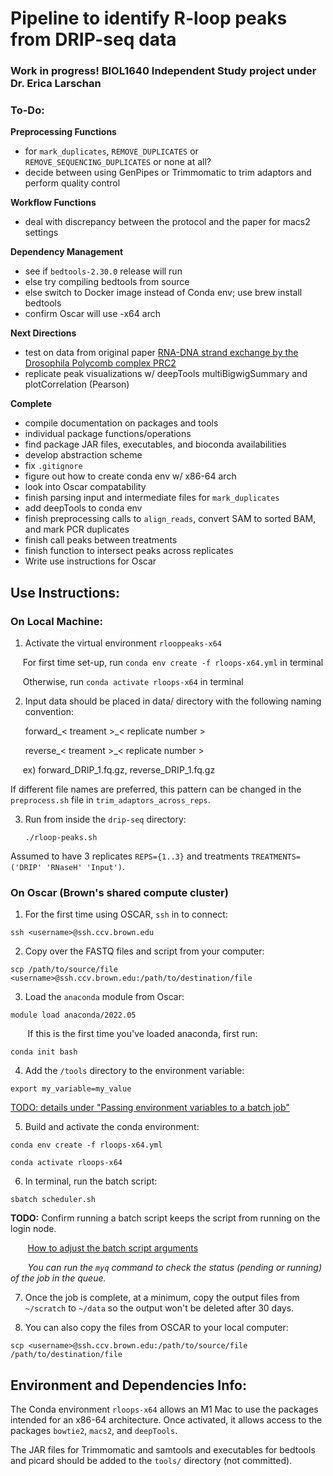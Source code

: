 # Pipeline to identify R-loop peaks from DRIP-seq data

### Work in progress! BIOL1640 Independent Study project under Dr. Erica Larschan

### To-Do:

**Preprocessing Functions**
- for `mark_duplicates`, `REMOVE_DUPLICATES` or `REMOVE_SEQUENCING_DUPLICATES` or none at all?
- decide between using GenPipes or Trimmomatic to trim adaptors and perform quality control

**Workflow Functions**
- deal with discrepancy between the protocol and the paper for macs2 settings

**Dependency Management**
- see if `bedtools-2.30.0` release will run
- else try compiling bedtools from source
- else 
    switch to Docker image instead of Conda env;
    use brew install bedtools
- confirm Oscar will use -x64 arch

**Next Directions**
- test on data from original paper [RNA-DNA strand exchange by the Drosophila Polycomb complex PRC2](https://www.nature.com/articles/s41467-020-15609-x)
- replicate peak visualizations w/ deepTools multiBigwigSummary and plotCorrelation (Pearson)

**Complete**
- compile documentation on packages and tools
- individual package functions/operations
- find package JAR files, executables, and bioconda availabilities
- develop abstraction scheme
- fix `.gitignore`
- figure out how to create conda env w/ x86-64 arch 
- look into Oscar compatability
- finish parsing input and intermediate files for `mark_duplicates`
- add deepTools to conda env
- finish preprocessing calls to `align_reads`, convert SAM to sorted BAM, and mark PCR duplicates
- finish call peaks between treatments
- finish function to intersect peaks across replicates
- Write use instructions for Oscar

## Use Instructions:
### On Local Machine: 

1. Activate the virtual environment `rlooppeaks-x64`

&nbsp;&nbsp;&nbsp;&nbsp;  For first time set-up, run `conda env create -f rloops-x64.yml` in terminal

&nbsp;&nbsp;&nbsp;&nbsp;  Otherwise, run `conda activate rloops-x64` in terminal

2. Input data should be placed in data/ directory with the following naming convention:

    forward_< treament >_< replicate number >

    reverse_< treament >_< replicate number >

&nbsp;&nbsp;&nbsp;&nbsp; ex) forward_DRIP_1.fq.gz, reverse_DRIP_1.fq.gz

If different file names are preferred, this pattern can be changed in the `preprocess.sh` file in `trim_adaptors_across_reps`. 

3. Run from inside the `drip-seq` directory:

    `./rloop-peaks.sh` 

Assumed to have 3 replicates `REPS={1..3}` and treatments `TREATMENTS=('DRIP' 'RNaseH' 'Input')`. 

### On Oscar (Brown's shared compute cluster)
1. For the first time using OSCAR, `ssh` in to connect:
<!--- Make code --->
    ssh <username>@ssh.ccv.brown.edu


2. Copy over the FASTQ files and script from your computer:
<!--- Make code --->
    scp /path/to/source/file <username>@ssh.ccv.brown.edu:/path/to/destination/file


3. Load the `anaconda` module from Oscar:
<!--- This might be module load anaconda/3-5.2.0 if this (recommended) version doesn't work --->
    module load anaconda/2022.05 

&nbsp;&nbsp;&nbsp;&nbsp;&nbsp;&nbsp; If this is the first time you've loaded anaconda, first run:

    conda init bash

<!--- TODO --->

4. Add the `/tools` directory to the environment variable:
<!--- Make code --->
    export my_variable=my_value

[TODO: details under "Passing environment variables to a batch job"](https://docs.ccv.brown.edu/oscar/submitting-jobs/batch)

5. Build and activate the conda environment:
<!--- Make code --->
    conda env create -f rloops-x64.yml

    conda activate rloops-x64

6. In terminal, run the batch script:
<!--- Make code --->
    sbatch scheduler.sh

**TODO:** Confirm running a batch script keeps the script from running on the login node. 

&nbsp;&nbsp;&nbsp;&nbsp;&nbsp;&nbsp; [How to adjust the batch script arguments](https://docs.ccv.brown.edu/oscar/submitting-jobs/batch)

&nbsp;&nbsp;&nbsp;&nbsp;&nbsp;&nbsp; *You can run the `myq` command to check the status (pending or running) of the job in the queue.* 

7. Once the job is complete, at a minimum, copy the output files from `~/scratch` to `~/data` so the output won't be deleted after 30 days.

8. You can also copy the files from OSCAR to your local computer:
<!--- Make code --->
    scp <username>@ssh.ccv.brown.edu:/path/to/source/file /path/to/destination/file

## Environment and Dependencies Info:
The Conda environment `rloops-x64` allows an M1 Mac to use the packages intended for an x86-64 architecture. 
Once activated, it allows access to the packages `bowtie2`, `macs2`, and `deepTools`.

The JAR files for Trimmomatic and samtools and executables for bedtools and picard should be added to the `tools/` directory (not committed). 